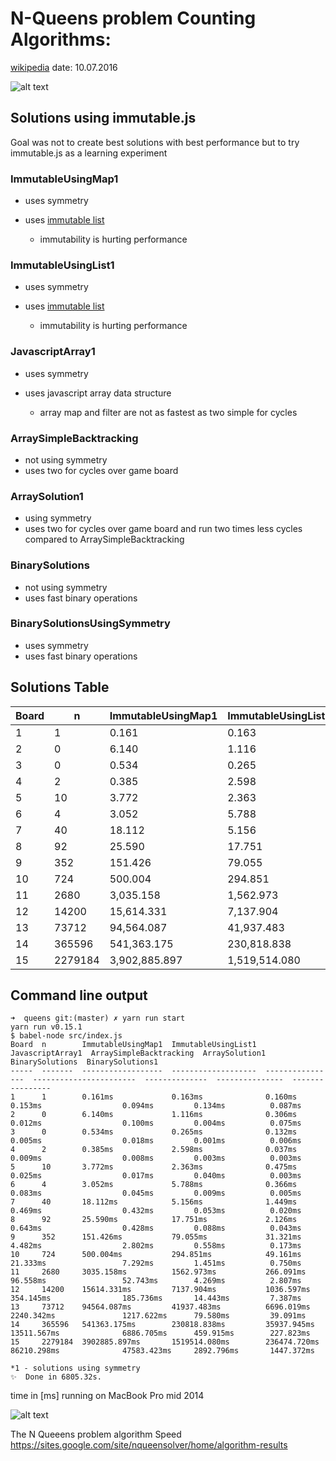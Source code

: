 # N-Queens problem Counting Algorithms:
[wikipedia](https://en.wikipedia.org/wiki/Eight_queens_puzzle) 
date: 10.07.2016

![alt text][chessboard]

## Solutions using immutable.js
Goal was not to create best solutions with best performance but to try immutable.js as a learning experiment 

### ImmutableUsingMap1
* uses symmetry 
* uses [immutable list](https://facebook.github.io/immutable-js/docs/#/Map) 
    
    * immutability is hurting performance 

### ImmutableUsingList1
* uses symmetry 
* uses [immutable list](https://facebook.github.io/immutable-js/docs/#/List) 
    
    * immutability is hurting performance 
    
### JavascriptArray1
* uses symmetry
* uses javascript array data structure

	* array map and filter are not as fastest as two simple for cycles
    
### ArraySimpleBacktracking
* not using symmetry
* uses two for cycles over game board

### ArraySolution1
* using symmetry
* uses two for cycles over game board and run two times less cycles compared to ArraySimpleBacktracking

### BinarySolutions
* not using symmetry
* uses fast binary operations

### BinarySolutionsUsingSymmetry
* uses symmetry
* uses fast binary operations


## Solutions Table 
| Board | n       | ImmutableUsingMap1 | ImmutableUsingList1 | JavascriptArray1 | ArraySimpleBacktracking | ArraySolution1 | BinarySolutions | BinarySolutions1 |
|-------|---------|--------------------|---------------------|------------------|-------------------------|----------------|-----------------|------------------|
| 1     | 1       | 0.161              | 0.163               | 0.160            | 0.153                   | 0.094          | 0.134           | 0.087            |
| 2     | 0       | 6.140              | 1.116               | 0.306            | 0.012                   | 0.100          | 0.004           | 0.075            |
| 3     | 0       | 0.534              | 0.265               | 0.132            | 0.005                   | 0.018          | 0.001           | 0.006            |
| 4     | 2       | 0.385              | 2.598               | 0.037            | 0.009                   | 0.008          | 0.003           | 0.003            |
| 5     | 10      | 3.772              | 2.363               | 0.475            | 0.025                   | 0.017          | 0.040           | 0.003            |
| 6     | 4       | 3.052              | 5.788               | 0.366            | 0.083                   | 0.045          | 0.009           | 0.005            |
| 7     | 40      | 18.112             | 5.156               | 1.449            | 0.469                   | 0.432          | 0.053           | 0.020            |
| 8     | 92      | 25.590             | 17.751              | 2.126            | 0.643                   | 0.428          | 0.088           | 0.043            |
| 9     | 352     | 151.426            | 79.055              | 31.321           | 4.482                   | 2.802          | 0.558           | 0.173            |
| 10    | 724     | 500.004            | 294.851             | 49.161           | 21.333                  | 7.292          | 1.451           | 0.750            |
| 11    | 2680    | 3,035.158          | 1,562.973           | 266.091          | 96.558                  | 52.743         | 4.269           | 2.807            |
| 12    | 14200   | 15,614.331         | 7,137.904           | 1,036.597        | 354.145                 | 185.736        | 14.443          | 7.387            |
| 13    | 73712   | 94,564.087         | 41,937.483          | 6,696.019        | 2,240.342               | 1,217.622      | 79.580          | 39.091           |
| 14    | 365596  | 541,363.175        | 230,818.838         | 35,937.945       | 13,511.567              | 6,886.705      | 459.915         | 227.823          |
| 15    | 2279184 | 3,902,885.897      | 1,519,514.080       | 236,474.720      | 86,210.298              | 47,583.423     | 2,892.796       | 1,447.372        |


## Command line output
```
➜  queens git:(master) ✗ yarn run start
yarn run v0.15.1
$ babel-node src/index.js
Board  n        ImmutableUsingMap1  ImmutableUsingList1  JavascriptArray1  ArraySimpleBacktracking  ArraySolution1  BinarySolutions  BinarySolutions1
-----  -------  ------------------  -------------------  ----------------  -----------------------  --------------  ---------------  ----------------
1      1        0.161ms             0.163ms              0.160ms           0.153ms                  0.094ms         0.134ms          0.087ms
2      0        6.140ms             1.116ms              0.306ms           0.012ms                  0.100ms         0.004ms          0.075ms
3      0        0.534ms             0.265ms              0.132ms           0.005ms                  0.018ms         0.001ms          0.006ms
4      2        0.385ms             2.598ms              0.037ms           0.009ms                  0.008ms         0.003ms          0.003ms
5      10       3.772ms             2.363ms              0.475ms           0.025ms                  0.017ms         0.040ms          0.003ms
6      4        3.052ms             5.788ms              0.366ms           0.083ms                  0.045ms         0.009ms          0.005ms
7      40       18.112ms            5.156ms              1.449ms           0.469ms                  0.432ms         0.053ms          0.020ms
8      92       25.590ms            17.751ms             2.126ms           0.643ms                  0.428ms         0.088ms          0.043ms
9      352      151.426ms           79.055ms             31.321ms          4.482ms                  2.802ms         0.558ms          0.173ms
10     724      500.004ms           294.851ms            49.161ms          21.333ms                 7.292ms         1.451ms          0.750ms
11     2680     3035.158ms          1562.973ms           266.091ms         96.558ms                 52.743ms        4.269ms          2.807ms
12     14200    15614.331ms         7137.904ms           1036.597ms        354.145ms                185.736ms       14.443ms         7.387ms
13     73712    94564.087ms         41937.483ms          6696.019ms        2240.342ms               1217.622ms      79.580ms         39.091ms
14     365596   541363.175ms        230818.838ms         35937.945ms       13511.567ms              6886.705ms      459.915ms        227.823ms
15     2279184  3902885.897ms       1519514.080ms        236474.720ms      86210.298ms              47583.423ms     2892.796ms       1447.372ms

*1 - solutions using symmetry
✨  Done in 6805.32s.
```
time in [ms] running on MacBook Pro mid 2014

![alt text][chart]

The N Queeens problem algorithm Speed
https://sites.google.com/site/nqueensolver/home/algorithm-results

[chart]: https://docs.google.com/spreadsheets/d/1CMzqPUiNJAlkLNrBh2ZyPROi7WHpXL3twzCNm3dBR7c/pubchart?oid=578868863&format=image "N Queen Algorithms chart"
[chessboard]: https://media.giphy.com/media/26BRwNRvMw7r3WErm/giphy.gif "N Queen Algorithms gif"

